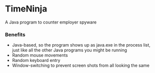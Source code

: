 # TimeNinja
A Java program to counter employer spyware

### Benefits
* Java-based, so the program shows up as java.exe in the process list, just like all the other Java programs you might be running
* Random mouse movements
* Random keyboard entry
* Window-switching to prevent screen shots from all looking the same
